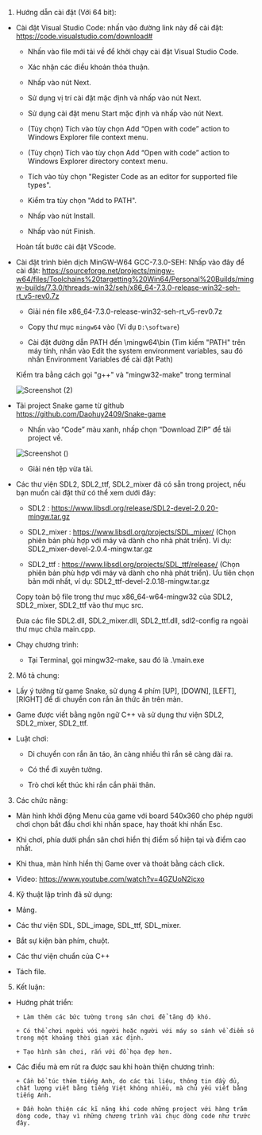 
1. Hướng dẫn cài đặt (Với 64 bit):
- Cài đặt Visual Studio Code: nhấn vào đường link này để cài đặt:
      https://code.visualstudio.com/download#
      
     + Nhấn vào file mới tải về để khởi chạy cài đặt Visual Studio Code.
      
     + Xác nhận các điều khoản thỏa thuận.
      
     + Nhấp vào nút Next.
      
     + Sử dụng vị trí cài đặt mặc định và nhấp vào nút Next.
      
     + Sử dụng cài đặt menu Start mặc định và nhấp vào nút Next.
      
     + (Tùy chọn) Tích vào tùy chọn Add “Open with code” action to Windows Explorer file context menu.
      
     + (Tùy chọn) Tích vào tùy chọn Add “Open with code” action to Windows Explorer directory context menu.
      
     + Tích vào tùy chọn "Register Code as an editor for supported file types".
      
     + Kiểm tra tùy chọn "Add to PATH".
      
     + Nhấp vào nút Install.
      
     + Nhấp vào nút Finish.
      
     Hoàn tất bước cài đặt VScode.
      
- Cài đặt trình biên dịch MinGW-W64 GCC-7.3.0-SEH: Nhấp vào đây để cài đặt: https://sourceforge.net/projects/mingw-w64/files/Toolchains%20targetting%20Win64/Personal%20Builds/mingw-builds/7.3.0/threads-win32/seh/x86_64-7.3.0-release-win32-seh-rt_v5-rev0.7z

     + Giải nén file x86_64-7.3.0-release-win32-seh-rt_v5-rev0.7z
      
     + Copy thư mục `mingw64` vào <ROOTDIR> (Ví dụ `D:\software`)
      
     + Cài đặt đường dẫn PATH đến <ROOTDIR>\mingw64\bin
     (Tìm kiếm "PATH" trên máy tính, nhấn vào Edit the system environment variables, sau đó nhấn Environment Variables để cài đặt Path)
      
     Kiểm tra bằng cách gọi "g++" và "mingw32-make" trong terminal
      
    ![Screenshot (2)](https://user-images.githubusercontent.com/100114549/170839925-00133e66-5ac6-4b35-b9b9-e56c4856300f.png)

- Tải project Snake game từ github https://github.com/Daohuy2409/Snake-game
     + Nhấn vào “Code” màu xanh, nhấp chọn “Download ZIP” để tải project về.
      
    ![Screenshot ()](https://user-images.githubusercontent.com/100114549/170840209-f8388163-d5f9-443f-9a6f-b9135a83349b.png)
      
    + Giải nén tệp vừa tải.
- Các thư viện SDL2, SDL2_ttf, SDL2_mixer đã có sẵn trong project, nếu bạn muốn cài đặt thử có thể xem dưới đây:
      
     + SDL2 : https://www.libsdl.org/release/SDL2-devel-2.0.20-mingw.tar.gz
      
     + SDL2_mixer : https://www.libsdl.org/projects/SDL_mixer/ (Chọn phiên bản phù hợp với máy và dành cho nhà phát triển). Ví dụ: SDL2_mixer-devel-2.0.4-mingw.tar.gz
      
     + SDL2_ttf : https://www.libsdl.org/projects/SDL_ttf/release/ (Chọn phiên bản phù hợp với máy và dành cho nhà phát triển). Ưu tiên chọn bản mới nhất, ví dụ: SDL2_ttf-devel-2.0.18-mingw.tar.gz
      
     Copy toàn bộ file trong thư mục x86_64-w64-mingw32 của SDL2, SDL2_mixer, SDL2_ttf vào thư mục src.
      
     Đưa các file SDL2.dll, SDL2_mixer.dll, SDL2_ttf.dll, sdl2-config ra ngoài thư mục chứa main.cpp.
- Chạy chương trình: 
      
     + Tại Terminal, gọi mingw32-make, sau đó là .\main.exe
      
2. Mô tả chung: 
      
- Lấy ý tưởng từ game Snake, sử dụng 4 phím [UP], [DOWN], [LEFT], [RIGHT] để di chuyển con rắn ăn thức ăn trên màn.
      
- Game được viết bằng ngôn ngữ C++ và sử dụng thư viện SDL2, SDL2_mixer, SDL2_ttf.
      
- Luật chơi:
      
     + Di chuyển con rắn ăn táo, ăn càng nhiều thì rắn sẽ càng dài ra.
      
     + Có thể đi xuyên tường.
      
     + Trò chơi kết thúc khi rắn cắn phải thân.
      
3. Các chức năng:
      
- Màn hình khởi động Menu của game với board 540x360 cho phép người chơi chọn bắt đầu chơi khi nhấn space, hay thoát khi nhấn Esc.
      
- Khi chơi, phía dưới phần sân chơi hiển thị điểm số hiện tại và điểm cao nhất.
      
- Khi thua, màn hình hiển thị Game over và thoát bằng cách click.
      
- Video: https://www.youtube.com/watch?v=4GZUoN2icxo
      
4. Kỹ thuật lập trình đã sử dụng:
- Mảng.

- Các thư viện SDL, SDL_image, SDL_ttf, SDL_mixer.
      
- Bắt sự kiện bàn phím, chuột.
      
- Các thư viện chuẩn của C++
      
- Tách file.

5. Kết luận:
- Hướng phát triển:
      
      + Làm thêm các bức tường trong sân chơi để tăng độ khó.
      
      + Có thể chơi người với người hoặc người với máy so sánh về điểm số trong một khoảng thời gian xác định.
      
      + Tạo hình sân chơi, rắn với đồ họa đẹp hơn.
      
- Các điều mà em rút ra được sau khi hoàn thiện chương trình:
      
      + Cần bổ túc thêm tiếng Anh, do các tài liệu, thông tin đầy đủ, chất lượng viết bằng tiếng Việt không nhiều, mà chủ yếu viết bằng tiếng Anh.
      
      + Dần hoàn thiện các kĩ năng khi code những project với hàng trăm dòng code, thay vì những chương trình vài chục dòng code như trước đây.
      

